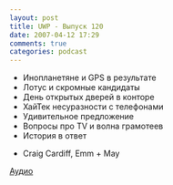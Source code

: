 ```yaml
---
layout: post
title: UWP - Выпуск 120
date: 2007-04-12 17:29
comments: true
categories: podcast
---
```


- Инопланетяне и GPS в результате
- Лотус и скромные кандидаты
- День открытых дверей в конторе
- ХайТек несуразности с телефонами
- Удивительное предложение
- Вопросы про TV и волна грамотеев
- История в ответ


* Craig Cardiff, Emm + May


[Аудио](https://podcast.umputun.com/media/ump_podcast120.mp3)
<audio src="https://podcast.umputun.com/media/ump_podcast120.mp3" preload="none">
